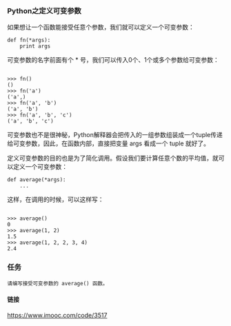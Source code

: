 ### Python之定义可变参数

如果想让一个函数能接受任意个参数，我们就可以定义一个可变参数：

```
def fn(*args):
    print args

```

可变参数的名字前面有个 * 号，我们可以传入0个、1个或多个参数给可变参数：

```

>>> fn()
()
>>> fn('a')
('a',)
>>> fn('a', 'b')
('a', 'b')
>>> fn('a', 'b', 'c')
('a', 'b', 'c')

```

可变参数也不是很神秘，Python解释器会把传入的一组参数组装成一个tuple传递给可变参数，因此，在函数内部，直接把变量 args 看成一个 tuple 就好了。

定义可变参数的目的也是为了简化调用。假设我们要计算任意个数的平均值，就可以定义一个可变参数：

```
def average(*args):
    ...

```

这样，在调用的时候，可以这样写：

```

>>> average()
0
>>> average(1, 2)
1.5
>>> average(1, 2, 2, 3, 4)
2.4

```

### 任务

```
请编写接受可变参数的 average() 函数。

```

#### 链接

https://www.imooc.com/code/3517

